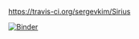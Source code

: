 https://travis-ci.org/sergevkim/Sirius

[![Binder](https://mybinder.org/badge_logo.svg)](https://mybinder.org/v2/gh/sergevkim/Sirius/master)
